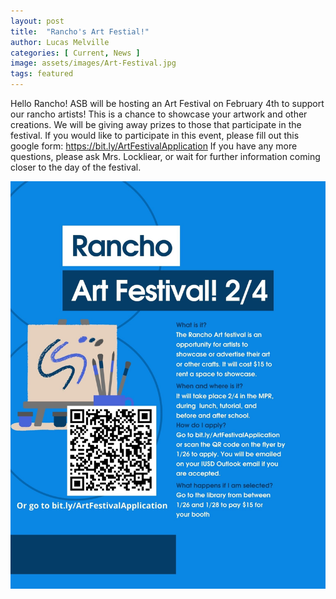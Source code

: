 ```yaml
---
layout: post
title:  "Rancho's Art Festial!"
author: Lucas Melville
categories: [ Current, News ]
image: assets/images/Art-Festival.jpg
tags: featured 
---
```


Hello Rancho! ASB will be hosting an Art Festival on February 4th to support our rancho artists! This is a chance to showcase your artwork and other creations. 
 We will be giving away prizes to those that participate in the festival.
 If you would like to participate in this event, please fill out this google form:
https://bit.ly/ArtFestivalApplication  If you have any more questions, please ask Mrs. Lockliear, or wait for further information coming closer to the day of the festival.
 
 ![JPEG](/assets/images/Art-Festival.jpg)
